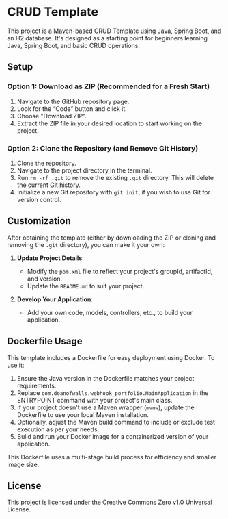 # CRUD Template

This project is a Maven-based CRUD Template using Java, Spring Boot, and an H2 database. It's designed as a starting point for beginners learning Java, Spring Boot, and basic CRUD operations.

## Setup

### Option 1: Download as ZIP (Recommended for a Fresh Start)

1. Navigate to the GitHub repository page.
2. Look for the “Code” button and click it.
3. Choose "Download ZIP".
4. Extract the ZIP file in your desired location to start working on the project.

### Option 2: Clone the Repository (and Remove Git History)

1. Clone the repository.
2. Navigate to the project directory in the terminal.
3. Run `rm -rf .git` to remove the existing `.git` directory. This will delete the current Git history.
4. Initialize a new Git repository with `git init`, if you wish to use Git for version control.

## Customization

After obtaining the template (either by downloading the ZIP or cloning and removing the `.git` directory), you can make it your own:

1. **Update Project Details**:
    - Modify the `pom.xml` file to reflect your project's groupId, artifactId, and version.
    - Update the `README.md` to suit your project.

2. **Develop Your Application**:
    - Add your own code, models, controllers, etc., to build your application.

## Dockerfile Usage

This template includes a Dockerfile for easy deployment using Docker. To use it:

1. Ensure the Java version in the Dockerfile matches your project requirements.
2. Replace `com.deanofwalls.webhook_portfolio.MainApplication` in the ENTRYPOINT command with your project's main class.
3. If your project doesn't use a Maven wrapper (`mvnw`), update the Dockerfile to use your local Maven installation.
4. Optionally, adjust the Maven build command to include or exclude test execution as per your needs.
5. Build and run your Docker image for a containerized version of your application.

This Dockerfile uses a multi-stage build process for efficiency and smaller image size.

## License

This project is licensed under the Creative Commons Zero v1.0 Universal License.
